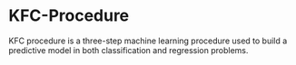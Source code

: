 # KFC-Procedure
KFC procedure is a three-step machine learning procedure used to build a predictive model in both classification and regression problems.

